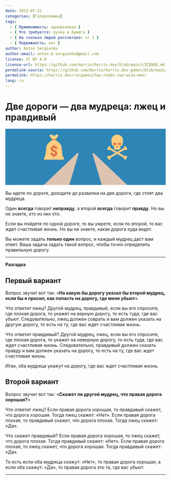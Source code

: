```yaml
---
date: 2013-07-22
categories: [Головоломка]
tags:
  - { Применимость: одноразовая }
  - { Что требуется: ручка и бумага }
  - { На сколько людей рассчитано: от 1 }
  - { Подвижность: нет }
author: Anton Sergienko
author-email: anton.b.sergienko@gmail.com
license: CC BY 4.0
license-url: https://github.com/Harrix/harrix.dev/blob/main/LICENSE.md
permalink-source: https://github.com/Harrix/harrix.dev-games/blob/main/two-roads-two-wise-men/two-roads-two-wise-men.md
permalink: https://harrix.dev/ru/games/two-roads-two-wise-men/
lang: ru
---
```


# Две дороги — два мудреца: лжец и правдивый

![Featured image](featured-image.svg)

Вы идете по дороге, доходите до развилки на две дороги, где стоят два мудреца.

Один **всегда** говорит **неправду**, а второй **всегда** говорит **правду**. Но вы не знаете, кто из них кто.

Если вы пойдете по одной дороге, то вы умрете, если по второй, то вас ждет счастливая жизнь. Но вы не знаете, какая дорога куда ведет.

Вы можете задать **только один** вопрос, и каждый мудрец даст вам ответ. Ваша задача задать такой вопрос, чтобы точно определить правильную дорогу.

---

**Разгадка** <!-- !details -->

## Первый вариант

Вопрос звучит вот так: «**На какую бы дорогу указал бы второй мудрец, если бы я просил, как попасть на дорогу, где меня убьют**».

Что ответит лжец? Другой мудрец, правдивый, если вы его спросите, где плохая дорога, то укажет на верную дорогу, то есть туда, где вас убьют. Следовательно, лжец должен соврать и вам должен указать на другую дорогу, то есть на ту, где вас ждет счастливая жизнь.

Что ответит правдивый? Другой мудрец, лжец, если вы его спросите, где плохая дорога, то укажет на неверную дорогу, то есть туда, где вас ждет счастливая жизнь. Следовательно, правдивый должен сказать правду и вам должен указать на дорогу, то есть на ту, где вас ждет счастливая жизнь.

Итак, оба мудреца укажут на дорогу, где вас ждет счастливая жизнь.

## Второй вариант

Вопрос звучит вот так: «**Скажет ли другой мудрец, что правая дорога хорошая?**»

Что ответит лжец? Если правая дорога хорошая, то правдивый скажет, что дорога хорошая. Тогда лжец скажет: «Нет». Если правая дорога плохая, то правдивый скажет, что дорога плохая. Тогда лжец скажет: «Да».

Что скажет правдивый? Если правая дорога хорошая, то лжец скажет, что дорога плохая. Тогда правдивый скажет: «Нет». Если правая дорога плохая, то лжец скажет, что дорога хорошая. Тогда правдивый скажет: «Да».

То есть если оба мудреца скажут: «Нет», то правая дорога хорошая, а если оба скажут: «Да», то правая дорога это та, где вас убьют.

---
